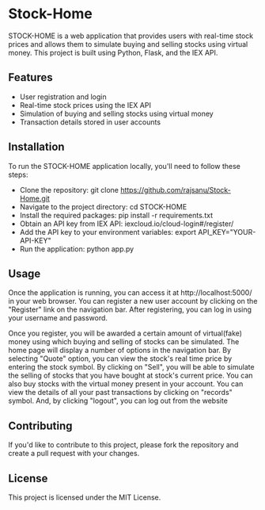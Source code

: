 # Stock-Home
STOCK-HOME is a web application that provides users with real-time stock prices and allows them to simulate buying and selling stocks using virtual money. This project is built using Python, Flask, and the IEX API.

## Features
* User registration and login
* Real-time stock prices using the IEX API
* Simulation of buying and selling stocks using virtual money
* Transaction details stored in user accounts

## Installation
To run the STOCK-HOME application locally, you'll need to follow these steps:

* Clone the repository: git clone https://github.com/rajsanu/Stock-Home.git
* Navigate to the project directory: cd STOCK-HOME
* Install the required packages: pip install -r requirements.txt
* Obtain an API key from IEX API: iexcloud.io/cloud-login#/register/
* Add the API key to your environment variables: export API_KEY="YOUR-API-KEY"
* Run the application: python app.py

## Usage
Once the application is running, you can access it at http://localhost:5000/ in your web browser. You can register a new user account by clicking on the "Register" link on the navigation bar. After registering, you can log in using your username and password.

Once you register, you will be awarded a certain amount of virtual(fake) money using which buying and selling of stocks can be simulated. The home page will display a number of options in the navigation bar. By selecting "Quote" option, you can view the stock's real time price by entering the stock symbol. By clicking on "Sell", you will be able to simulate the selling of stocks that you have bought at stock's current price. You can also buy stocks with the virtual money present in your account. You can view the details of all your past transactions by clicking on "records" symbol. And, by clicking "logout", you can log out from the website

## Contributing
If you'd like to contribute to this project, please fork the repository and create a pull request with your changes.

## License
This project is licensed under the MIT License.
